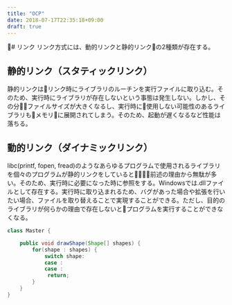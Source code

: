 ```yaml
---
title: "OCP"
date: 2018-07-17T22:35:18+09:00
draft: true
---
```


# リンク
リンク方式には、動的リンクと静的リンクの2種類が存在する。

## 静的リンク（スタティックリンク）
静的リンクはリンク時にライブラリのルーチンを実行ファイルに取り込む。そのため、実行時にライブラリが存在しないという事態は発生しない。しかし、その分ファイルサイズが大きくなるし、実行時に使用しない可能性のあるライブラリもメモリに展開されてしまう。そのため、起動が遅くなるなど性能は落ちる。

## 動的リンク（ダイナミックリンク）
libc(printf, fopen, fread)のようなあらゆるプログラムで使用されるライブラリを個々のプログラムが静的リンクをしていると前述の理由から無駄が多い。そのため、実行時に必要になった時に参照をする。Windowsでは.dllファイルとして存在する。実行時に取り込まれるため、バグがあった場合や拡張を行いたい場合、ファイルを取り替えることで実現することができる。ただし、目的のライブラリが何らかの理由で存在しないとプログラムを実行することができなくなる。

```java
class Master {

    public void drawShape(Shape[] shapes) {
        for(shape : shapes) {
            switch shape:
            case :
            case :
             return;
        }
    }
}

```
